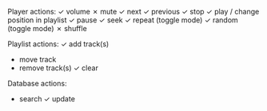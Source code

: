 Player actions:
✓ volume
✗ mute
✓ next
✓ previous
✓ stop
✓ play / change position in playlist
✓ pause
✓ seek <time>
✓ repeat (toggle mode)
✓ random (toggle mode)
✗ shuffle

Playlist actions:
✓ add track(s)
- move track
- remove track(s)
✓ clear

Database actions:
- search
✓ update
